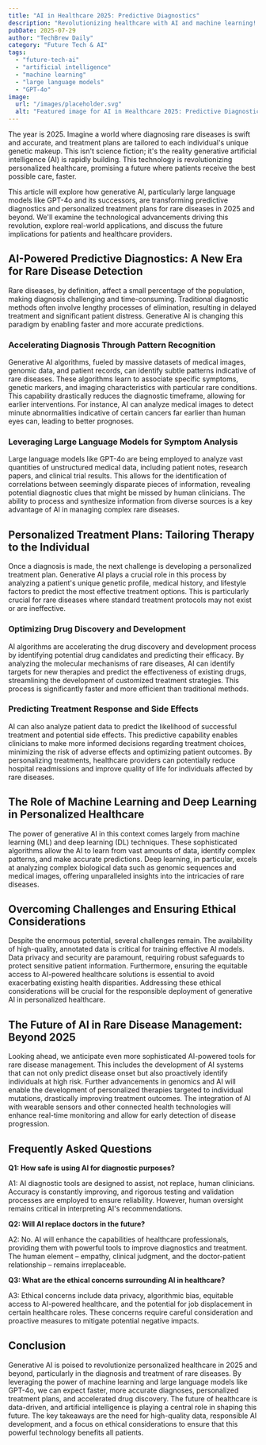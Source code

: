 ```yaml
---
title: "AI in Healthcare 2025: Predictive Diagnostics"
description: "Revolutionizing healthcare with AI and machine learning! Learn how generative AI is powering predictive diagnostics & tailored treatments for rare diseases in 2025. Read now!"
pubDate: 2025-07-29
author: "TechBrew Daily"
category: "Future Tech & AI"
tags:
  - "future-tech-ai"
  - "artificial intelligence"
  - "machine learning"
  - "large language models"
  - "GPT-4o"
image:
  url: "/images/placeholder.svg"
  alt: "Featured image for AI in Healthcare 2025: Predictive Diagnostics"
---
```


The year is 2025.  Imagine a world where diagnosing rare diseases is swift and accurate, and treatment plans are tailored to each individual's unique genetic makeup. This isn't science fiction; it's the reality generative artificial intelligence (AI) is rapidly building.  This technology is revolutionizing personalized healthcare, promising a future where patients receive the best possible care, faster.

This article will explore how generative AI, particularly large language models like GPT-4o and its successors, are transforming predictive diagnostics and personalized treatment plans for rare diseases in 2025 and beyond.  We'll examine the technological advancements driving this revolution, explore real-world applications, and discuss the future implications for patients and healthcare providers.


## AI-Powered Predictive Diagnostics: A New Era for Rare Disease Detection

Rare diseases, by definition, affect a small percentage of the population, making diagnosis challenging and time-consuming. Traditional diagnostic methods often involve lengthy processes of elimination, resulting in delayed treatment and significant patient distress.  Generative AI is changing this paradigm by enabling faster and more accurate predictions.

###  Accelerating Diagnosis Through Pattern Recognition

Generative AI algorithms, fueled by massive datasets of medical images, genomic data, and patient records, can identify subtle patterns indicative of rare diseases. These algorithms learn to associate specific symptoms, genetic markers, and imaging characteristics with particular rare conditions.  This capability drastically reduces the diagnostic timeframe, allowing for earlier interventions.  For instance, AI can analyze medical images to detect minute abnormalities indicative of certain cancers far earlier than human eyes can, leading to better prognoses.


###  Leveraging Large Language Models for Symptom Analysis

Large language models like GPT-4o are being employed to analyze vast quantities of unstructured medical data, including patient notes, research papers, and clinical trial results.  This allows for the identification of correlations between seemingly disparate pieces of information, revealing potential diagnostic clues that might be missed by human clinicians.  The ability to process and synthesize information from diverse sources is a key advantage of AI in managing complex rare diseases.


## Personalized Treatment Plans: Tailoring Therapy to the Individual

Once a diagnosis is made, the next challenge is developing a personalized treatment plan.  Generative AI plays a crucial role in this process by analyzing a patient's unique genetic profile, medical history, and lifestyle factors to predict the most effective treatment options.  This is particularly crucial for rare diseases where standard treatment protocols may not exist or are ineffective.

###  Optimizing Drug Discovery and Development

AI algorithms are accelerating the drug discovery and development process by identifying potential drug candidates and predicting their efficacy.  By analyzing the molecular mechanisms of rare diseases, AI can identify targets for new therapies and predict the effectiveness of existing drugs, streamlining the development of customized treatment strategies.  This process is significantly faster and more efficient than traditional methods.


###  Predicting Treatment Response and Side Effects

AI can also analyze patient data to predict the likelihood of successful treatment and potential side effects. This predictive capability enables clinicians to make more informed decisions regarding treatment choices, minimizing the risk of adverse effects and optimizing patient outcomes.  By personalizing treatments, healthcare providers can potentially reduce hospital readmissions and improve quality of life for individuals affected by rare diseases.


## The Role of Machine Learning and Deep Learning in Personalized Healthcare

The power of generative AI in this context comes largely from machine learning (ML) and deep learning (DL) techniques.  These sophisticated algorithms allow the AI to learn from vast amounts of data, identify complex patterns, and make accurate predictions.   Deep learning, in particular, excels at analyzing complex biological data such as genomic sequences and medical images, offering unparalleled insights into the intricacies of rare diseases.


## Overcoming Challenges and Ensuring Ethical Considerations

Despite the enormous potential, several challenges remain.  The availability of high-quality, annotated data is critical for training effective AI models.  Data privacy and security are paramount, requiring robust safeguards to protect sensitive patient information.   Furthermore, ensuring the equitable access to AI-powered healthcare solutions is essential to avoid exacerbating existing health disparities.  Addressing these ethical considerations will be crucial for the responsible deployment of generative AI in personalized healthcare.


## The Future of AI in Rare Disease Management: Beyond 2025

Looking ahead, we anticipate even more sophisticated AI-powered tools for rare disease management.  This includes the development of AI systems that can not only predict disease onset but also proactively identify individuals at high risk.  Further advancements in genomics and AI will enable the development of personalized therapies targeted to individual mutations, drastically improving treatment outcomes. The integration of AI with wearable sensors and other connected health technologies will enhance real-time monitoring and allow for early detection of disease progression.

## Frequently Asked Questions

**Q1: How safe is using AI for diagnostic purposes?**

A1: AI diagnostic tools are designed to assist, not replace, human clinicians.  Accuracy is constantly improving, and rigorous testing and validation processes are employed to ensure reliability.  However, human oversight remains critical in interpreting AI's recommendations.

**Q2: Will AI replace doctors in the future?**

A2: No.  AI will enhance the capabilities of healthcare professionals, providing them with powerful tools to improve diagnostics and treatment.  The human element – empathy, clinical judgment, and the doctor-patient relationship – remains irreplaceable.

**Q3: What are the ethical concerns surrounding AI in healthcare?**

A3:  Ethical concerns include data privacy, algorithmic bias, equitable access to AI-powered healthcare, and the potential for job displacement in certain healthcare roles.  These concerns require careful consideration and proactive measures to mitigate potential negative impacts.


## Conclusion

Generative AI is poised to revolutionize personalized healthcare in 2025 and beyond, particularly in the diagnosis and treatment of rare diseases.  By leveraging the power of machine learning and large language models like GPT-4o, we can expect faster, more accurate diagnoses, personalized treatment plans, and accelerated drug discovery.  The future of healthcare is data-driven, and artificial intelligence is playing a central role in shaping this future. The key takeaways are the need for high-quality data, responsible AI development, and a focus on ethical considerations to ensure that this powerful technology benefits all patients.